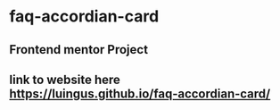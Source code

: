 # faq-accordian-card
## Frontend mentor Project
## link to website here https://luingus.github.io/faq-accordian-card/
